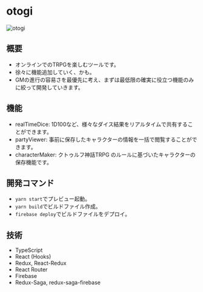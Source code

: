 # otogi
![otogi](https://user-images.githubusercontent.com/39970521/83837458-723c1e00-a731-11ea-8e77-fa1c6511b40b.png)
## 概要
- オンラインでのTRPGを楽しむツールです。
- 徐々に機能追加していく、かも。
- GMの進行の容易さを最優先に考え、まずは最低限の確実に役立つ機能のみに絞って開発していきます。
## 機能
- realTimeDice: 1D100など、様々なダイス結果をリアルタイムで共有することができます。
- partyViewer: 事前に保存したキャラクターの情報を一括で閲覧することができます。
- characterMaker: クトゥルフ神話TRPG のルールに基づいたキャラクターの保存機能です。
## 開発コマンド
- `yarn start`でプレビュー起動。
- `yarn build`でビルドファイル作成。
- `firebase deploy`でビルドファイルをデプロイ。
## 技術
- TypeScript
- React (Hooks)
- Redux, React-Redux
- React Router
- Firebase
- Redux-Saga, redux-saga-firebase